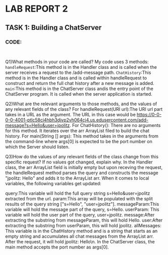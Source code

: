 # LAB REPORT 2
## TASK 1: Building a ChatServer
### CODE:
``` ```

Q1)What methods in your code are called?
My code uses 3 methods:
```handleRequest```:This method is in the Handler class and is called when the server receives a request to the /add-message path.
```ChatHistory```:This method is in the Handler class and is called within handleRequest to construct and return the full chat history after a new message is added.
```main```:This method is in the ChatServer class andis the entry point of the ChatServer program. It is called when the server application is started.


Q2)What are the relevant arguments to those methods, and the values of any relevant fields of the class?
For handleRequest(URI url):The URI url part takes in a URL as the argument. The URL in this case would be https://0-0-0-0-4001-ptlc58ci4hbh3djvp2vh064cj4.us.edusercontent.com/add-message?s=Hello&user=jpolitz.
For ChatHistory(): There are no arguments for this method. It iterates over the arr ArrayList filed to build the chat history.
For main(String [] args): This method takes in the arguments from the command-line where args[0] is expected to be the port number on which the Server should listen.


Q3)How do the values of any relevant fields of the class change from this specific request? If no values got changed, explain why.
In the Handler class, the arr ArrayList field is initially empty but upon receving the request, the handleRequest method parses the query and constructs the message "jpolitz: Hello" and adds it to the ArrayList arr. When it comes to local variables, the following variables get updated:

query:This variable will hold the full query string s=Hello&user=jpolitz extracted from the url.
param:This array will be populated with the split results of the query string ["s=Hello", "user=jpolitz"].
messageParam:This variable will hold the message part of the query, s=Hello.
userParam: This variable will hold the user part of the query, user=jpolitz.
message:After extracting the substring from messageParam, this will hold Hello.
user:After extracting the substring from userParam, this will hold jpolitz.
allMessages: This variable is in the ChatHistory method and is a string that starts as an empty string and accumulates all chat messages from the ArrayList arr. After the request, it will hold jpolitz: Hello\n. In the ChatServer class, the main method accepts the port number as args[0].
